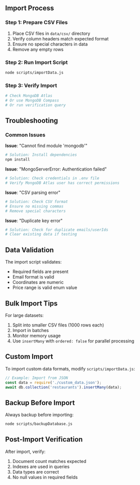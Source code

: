 ## Import Process

### Step 1: Prepare CSV Files
1. Place CSV files in `data/csv/` directory
2. Verify column headers match expected format
3. Ensure no special characters in data
4. Remove any empty rows

### Step 2: Run Import Script
```bash
node scripts/importData.js
```

### Step 3: Verify Import
```bash
# Check MongoDB Atlas
# Or use MongoDB Compass
# Or run verification query
```

## Troubleshooting

### Common Issues

**Issue**: "Cannot find module 'mongodb'"
```bash
# Solution: Install dependencies
npm install
```

**Issue**: "MongoServerError: Authentication failed"
```bash
# Solution: Check credentials in .env file
# Verify MongoDB Atlas user has correct permissions
```

**Issue**: "CSV parsing error"
```bash
# Solution: Check CSV format
# Ensure no missing commas
# Remove special characters
```

**Issue**: "Duplicate key error"
```bash
# Solution: Check for duplicate emails/userIds
# Clear existing data if testing
```

## Data Validation

The import script validates:
- Required fields are present
- Email format is valid
- Coordinates are numeric
- Price range is valid enum value

## Bulk Import Tips

For large datasets:
1. Split into smaller CSV files (1000 rows each)
2. Import in batches
3. Monitor memory usage
4. Use `insertMany` with `ordered: false` for parallel processing

## Custom Import

To import custom data formats, modify `scripts/importData.js`:

```javascript
// Example: Import from JSON
const data = require('./custom_data.json');
await db.collection('restaurants').insertMany(data);
```

## Backup Before Import

Always backup before importing:
```bash
node scripts/backupDatabase.js
```

## Post-Import Verification

After import, verify:
1. Document count matches expected
2. Indexes are used in queries
3. Data types are correct
4. No null values in required fields